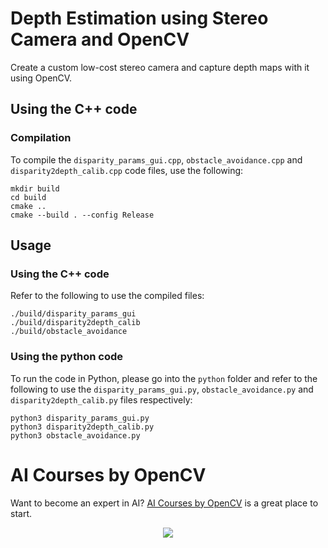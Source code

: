 # Depth Estimation using Stereo Camera and OpenCV

Create a custom low-cost stereo camera and capture depth maps with it using OpenCV.

## Using the C++ code
### Compilation
To compile the `disparity_params_gui.cpp`, `obstacle_avoidance.cpp` and `disparity2depth_calib.cpp` code files, use the following:
```shell
mkdir build
cd build
cmake ..
cmake --build . --config Release
```
## Usage

### Using the C++ code

Refer to the following to use the compiled files:

```shell
./build/disparity_params_gui
./build/disparity2depth_calib
./build/obstacle_avoidance
```

### Using the python code

To run the code in Python, please go into the `python` folder and refer to the following to use the `disparity_params_gui.py`, `obstacle_avoidance.py` and `disparity2depth_calib.py` files respectively:

```shell
python3 disparity_params_gui.py
python3 disparity2depth_calib.py
python3 obstacle_avoidance.py
```

# AI Courses by OpenCV

Want to become an expert in AI? [AI Courses by OpenCV](https://opencv.org/courses/) is a great place to start.

<a href="https://opencv.org/courses/">
<p align="center">
<img src="https://www.learnopencv.com/wp-content/uploads/2020/04/AI-Courses-By-OpenCV-Github.png">
</p>
</a>
